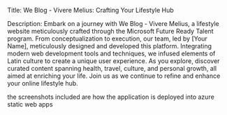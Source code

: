 Title: We Blog - Vivere Melius: Crafting Your Lifestyle Hub

Description:
Embark on a journey with We Blog - Vivere Melius, a lifestyle website meticulously crafted through the Microsoft Future Ready Talent program. From conceptualization to execution, our team, led by [Your Name], meticulously designed and developed this platform. Integrating modern web development tools and techniques, we infused elements of Latin culture to create a unique user experience. As you explore, discover curated content spanning health, travel, culture, and personal growth, all aimed at enriching your life. Join us as we continue to refine and enhance your online lifestyle hub.


the screenshots included are how the application is deployed into azure static web apps 
